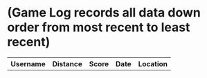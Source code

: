 # (Game Log records all data down order from most recent to least recent)
<table id="recentGames" style="width: 100%;">
  <tr>
    <th>Username</th>
    <th>Distance</th>
    <th>Score</th>
    <th>Date</th>
    <th>Location</th>
  </tr>
  <tbody id="get">
  </tbody>
</table>

<script>
// Function to update the leaderboard
function updateLeaderboard() {
    console.log('Updating leaderboard...');

    // Make the asynchronous GET request to retrieve leaderboard data from the API
    $.getJSON('http://172.28.82.34:8086/api/leaderboardUser')
        .done(function (data) {
            // Clear the current leaderboard on update
            $('#recentGames').empty();

            // Add labels to the leaderboard table
            var labelsRow = '<tr>' +
                '<th>Name</th>' +
                '<th>Score</th>' +
                '<th>Date</th>' +
                '<th>Locations</th>' +
                '<th>Total Distance</th>' +
                '</tr>';

            $('#recentGames').append(labelsRow);

            // Adds the new data to the leaderboard from the API response
            data.forEach(function (entry) {
                var name = entry.name;
                var score = entry.score;
                var date = entry.dateG;
                var locations = entry.locations.list.join(', ');
                var totalDistance = entry.tot_distance;

                var row = '<tr>' +
                    '<td>' + name + '</td>' +
                    '<td>' + score + '</td>' +
                    '<td>' + date + '</td>' +
                    '<td>' + locations + '</td>' +
                    '<td>' + totalDistance + '</td>' +
                    '</tr>';

                $('#leaderboard').append(row);
            });

            console.log('Leaderboard updated.');
        })
        .fail(function (error) {
            console.log('Error:', error);
        });
}

// setInterval(updateLeaderboard, 1000);
</script>